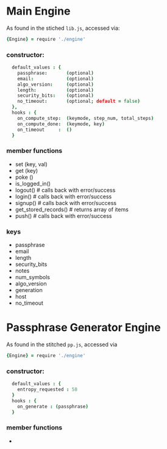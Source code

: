 # Main Engine 

As found in the stiched `lib.js`, accessed via:

```coffeescript
{Engine} = require './engine'
```

### constructor:

```coffeescript
  default_values : {
    passphrase:       (optional)
    email:            (optional)
    algo_version:     (optional)
    length:           (optional)
    security_bits:    (optional)
    no_timeout:       (optional; default = false)
  },
  hooks : {
    on_compute_step:  (keymode, step_num, total_steps)
    on_compute_done:  (keymode, key)
    on_timeout     :  ()
  }
```

### member functions

* set  (key, val)
* get  (key)
* poke ()
* is_logged_in()
* logout()		   # calls back with error/success
* login()            # calls back with error/success 
* signup()           # calls back with error/success
* get_stored_records() # returns array of items
* push()             # calls back with error/success


### keys

* passphrase
* email
* length
* security_bits
* notes
* num_symbols
* algo_version
* generation
* host
* no_timeout


# Passphrase Generator Engine

As found in the stitched `pp.js`, accessed via

```coffeescript
{Engine} = require './engine'
```

### constructor:

```coffeescript
  default_values : {
    entropy_requested : 58
  } 
  hooks : {
    on_generate : (passphrase)
  }
```

### member functions

* 